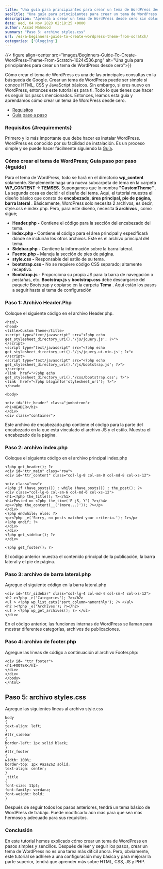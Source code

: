 ```yaml
---
title: "Una guía para principiantes para crear un tema de WordPress desde cero" 
seoTitle: "Una guía para principiantes para crear un tema de WordPress desde cero" 
description: "Aprenda a crear un tema de WordPress desde cero sin dolor. En este tutorial hemos explicado el proceso en sencillos pasos." 
date: Wed, 04 Nov 2020 02:18:25 +0000
author: Assad Mahmood
summary: "Paso 5: archivo styles.css" 
url: /es/a-beginners-guide-to-create-wordpress-theme-from-scratch/
categories: ['Blogging']
---
```


{{< figure align=center src="images/Beginners-Guide-To-Create-WordPress-Theme-From-Scratch-1024x536.png" alt="Una guía para principiantes para crear un tema de WordPress desde cero">}}

Cómo crear el tema de WordPress es una de las principales consultas en la búsqueda de Google. Crear un tema de WordPress puede ser simple si conoce HTML, CSS y JavaScript básicos. Sin embargo, si eres nuevo en WordPress, entonces este tutorial es para ti. Todo lo que tienes que hacer es seguir los pasos mencionados. Entonces, leamos esta guía y aprendamos cómo crear un tema de WordPress desde cero.
  * [Requisitos][1]
  * [Guía paso a paso][2]


### Requisitos {#requirements}

Primero y lo más importante que debe hacer es instalar WordPress. WordPress es conocido por su facilidad de instalación. Es un proceso simple y se puede hacer fácilmente siguiendo la [Guía][3].


### Cómo crear el tema de WordPress; Guía paso por paso {#guide}

Para el tema de WordPress, todo se hará en el directorio  **wp_content** solamente. Simplemente haga una nueva subcarpeta de tema en la carpeta  **WP_CONTENT → TEMSES.**  Supongamos que lo nombra **"CustomTheme"**  .
La segunda cosa es decidir el diseño del tema. Aquí, el tutorial muestra el diseño básico que consta de  **encabezado, área principal, pie de página, barra lateral**  .
Básicamente, WordPress solo necesita 2 archivos, es decir, style.css e index.php. Pero, para este diseño, necesita  **5 archivos**  , como sigue;
*  **Header.php -**  Contiene el código para la sección del encabezado del tema.
*  **Index.php -**  Contiene el código para el área principal y especificará dónde se incluirán los otros archivos. Este es el archivo principal del tema.
*  **Sidebar.php -**  Contiene la información sobre la barra lateral.
*  **Fuente.php -**  Maneja la sección de pies de página.
*  **style.css -**  Responsable del estilo de su tema.
*  **bootstrap.css -**  No se requiere código CSS separado; altamente receptivo.
*  **Bootstrap.js -**  Proporciona su propia JS para la barra de navegación o pestañas, etc.
 **Bootstrap.js** y **bootstrap.css** debe descargarse del paquete Bootstrap y copiarse en la carpeta **Tema** .
Aquí están los pasos a seguir hasta el tema de configuración

### Paso 1: Archivo Header.Php
Coloque el siguiente código en el archivo Header.php.
```
<html>
<head>
<title>Custom Theme</title>
<script type="text/javascript" src="<?php echo get_stylesheet_directory_uri().'/js/jquery.js'; ?>">
</script>
<script type="text/javascript" src="<?php echo get_stylesheet_directory_uri().'/js/jquery-ui.min.js'; ?>">
</script>
<script type="text/javascript" src="<?php echo get_stylesheet_directory_uri().'/js/bootstrap.js'; ?>">
</script>
<link  href="<?php echo get_stylesheet_directory_uri().'/css/bootstrap.css'; ?>">
<link  href="<?php bloginfo('stylesheet_url'); ?>">
</head>

<body>

<div id="ttr_header" class="jumbotron">
<h1>HEADER</h1>
</div>
<div class="container">
```
Este archivo de encabezado.php contiene el código para la parte del encabezado en la que está vinculado el archivo JS y el estilo. Muestra el encabezado de la página.

### Paso 2: archivo index.php
Coloque el siguiente código en el archivo principal index.php
```
<?php get_header(); ?>
<div id="ttr_main" class="row">
<div id="ttr_content" class="col-lg-8 col-sm-8 col-md-8 col-xs-12">

<div class="row">
<?php if (have_posts()) : while (have_posts()) : the_post(); ?>
<div class="col-lg-6 col-sm-6 col-md-6 col-xs-12">
<h1><?php the_title(); ?></h1>
<h4>Posted on <?php the_time('F jS, Y') ?></h4>
<p><?php the_content(__('(more...)')); ?></p>
</div>
<?php endwhile; else: ?>
<p><?php _e('Sorry, no posts matched your criteria.'); ?></p>
<?php endif; ?>
</div>
</div>
<?php get_sidebar(); ?>
</div>

<?php get_footer(); ?>
```
El código anterior muestra el contenido principal de la publicación, la barra lateral y el pie de página.

### Paso 3: archivo de barra lateral.php
Agregue el siguiente código en la barra lateral.php
```
<div id="ttr_sidebar" class="col-lg-4 col-md-4 col-sm-4 col-xs-12">
<h2 ><?php _e('Categories'); ?></h2>
<ul > <?php wp_list_cats('sort_column=namonthly'); ?> </ul>
<h2 ><?php _e('Archives'); ?></h2>
<ul > <?php wp_get_archives(); ?> </ul>
</div>
```
En el código anterior, las funciones internas de WordPress se llaman para mostrar diferentes categorías, archivos de publicaciones.

### Paso 4: archivo de footer.php
Agregue las líneas de código a continuación al archivo Footer.php:
```
<div id= "ttr_footer">
<h1>FOOTER</h1>
</div>
</div>
</body>
</html>
```

## Paso 5: archivo styles.css
Agregue las siguientes líneas al archivo style.css
```
body
{
text-align: left;
}
#ttr_sidebar
{
border-left: 1px solid black;
}
#ttr_footer
{
width: 100%;
border-top: 1px #a2a2a2 solid;
text-align: center;
}
.title
{
font-size: 11pt;
font-family: verdana;
font-weight: bold;
}
```
Después de seguir todos los pasos anteriores, tendrá un tema básico de WordPress de trabajo. Puede modificarlo aún más para que sea más hermoso y adecuado para sus requisitos.

### Conclusión
En este tutorial hemos explicado cómo crear un tema de WordPress en pasos simples y sencillos. Después de leer y seguir los pasos, crear un tema de WordPress no es una tarea más difícil ahora. Pero, obviamente, este tutorial se adhiere a una configuración muy básica y para mejorar la parte superior, tendrá que aprender más sobre HTML, CSS, JS y PHP.



 [1]: #requirements
 [2]: #guide
 [3]: https://products.containerize.com/blogging/wordpress
